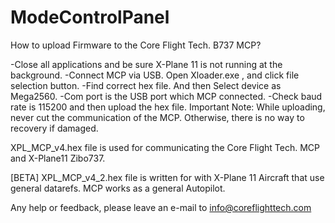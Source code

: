 
# ModeControlPanel

How to upload Firmware to the Core Flight Tech. B737 MCP?

-Close all applications and be sure X-Plane 11 is not running at the background. 
-Connect MCP via USB. Open Xloader.exe , and click file selection button. 
-Find correct hex file. And then Select device as Mega2560. 
-Com port is the USB port which MCP connected. 
-Check baud rate is 115200 and then upload the hex file. 
Important Note: While uploading, never cut the communication of the MCP. Otherwise, there is no way to recovery if damaged.

XPL_MCP_v4.hex file is used for communicating the Core Flight Tech. MCP and X-Plane11 Zibo737.

[BETA] XPL_MCP_v4_2.hex file is written for with X-Plane 11 Aircraft that use general datarefs. MCP works as a general Autopilot.


Any help or feedback, please leave an e-mail to info@coreflighttech.com
